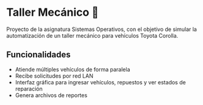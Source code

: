 # Taller Mecánico 🔧

Proyecto de la asignatura Sistemas Operativos, con el objetivo de simular la automatización de un taller mecánico para vehículos Toyota Corolla.

## Funcionalidades
- Atiende múltiples vehículos de forma paralela
- Recibe solicitudes por red LAN
- Interfaz gráfica para ingresar vehículos, repuestos y ver estados de reparación
- Genera archivos de reportes